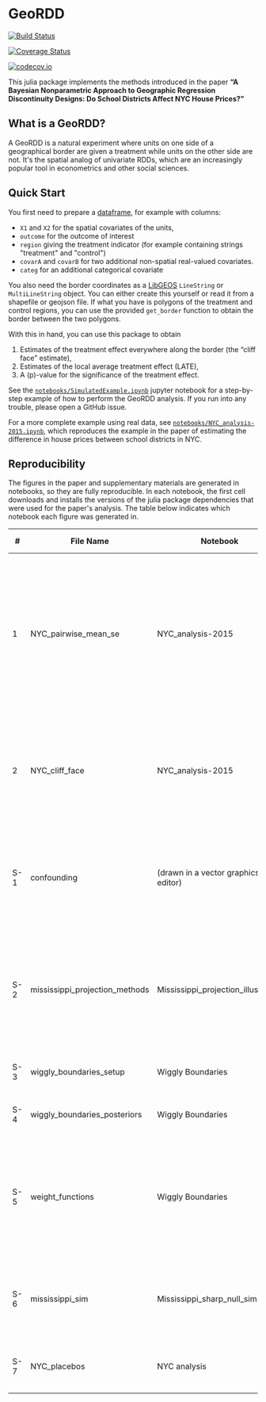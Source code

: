 # GeoRDD

[![Build Status](https://travis-ci.org/maximerischard/GeoRDD.jl.svg?branch=master)](https://travis-ci.org/maximerischard/GeoRDD.jl)

[![Coverage Status](https://coveralls.io/repos/maximerischard/GeoRDD.jl/badge.svg?branch=master&service=github)](https://coveralls.io/github/maximerischard/GeoRDD.jl?branch=master)

[![codecov.io](http://codecov.io/github/maximerischard/GeoRDD.jl/coverage.svg?branch=master)](http://codecov.io/github/maximerischard/GeoRDD.jl?branch=master)

This julia package implements the methods introduced in the paper **“A Bayesian Nonparametric Approach to Geographic Regression Discontinuity Designs: Do School Districts Affect NYC House Prices?”**

## What is a GeoRDD?

A GeoRDD is a natural experiment where units on one side of a geographical border are given a treatment while units on the other side are not. It's the spatial analog of univariate RDDs, which are an increasingly popular tool in econometrics and other social sciences.

## Quick Start

You first need to prepare a [dataframe](https://github.com/JuliaData/DataFrames.jl), for example with columns:

- `X1` and `X2` for the spatial covariates of the units,
- `outcome` for the outcome of interest
- `region` giving the treatment indicator (for example containing strings "treatment" and "control")
- `covarA` and `covarB` for two additional non-spatial real-valued covariates.
- `categ` for an additional categorical covariate

You also need the border coordinates as a
[LibGEOS](https://github.com/JuliaGeo/LibGEOS.jl) `LineString` or
`MultiLineString` object.
You can either create this yourself or read it from a shapefile or geojson file.
If what you have is polygons of the treatment and control regions, you can use
the provided `get_border` function to obtain the border between the two polygons.

With this in hand, you can use this package to obtain 
1. Estimates of the treatment effect everywhere along the border (the “cliff face” estimate),
2. Estimates of the local average treatment effect (LATE),
3. A \(p\)-value for the significance of the treatment effect.

See the
[`notebooks/SimulatedExample.ipynb`](notebooks/SimulatedExample.ipynb)
jupyter notebook for a step-by-step example of how to
perform the GeoRDD analysis.
If you run into any trouble, please open a GitHub issue.

For a more complete example using real data, see [`notebooks/NYC_analysis-2015.ipynb`](notebooks/NYC_analysis-2015.ipynb), which reproduces the example in the paper of estimating the difference in house prices between school districts in NYC.

## Reproducibility

The figures in the paper and supplementary materials are generated in notebooks, so they are fully reproducible.
In each notebook, the first cell downloads and installs the versions of the julia package dependencies that were used for the paper's analysis.
The table below indicates which notebook each figure was generated in.


| #   | File Name                      | Notebook                            | Short Caption                                                                                                                       |
|-----|--------------------------------|-------------------------------------|-------------------------------------------------------------------------------------------------------------------------------------|
| 1 | NYC_pairwise_mean_se               | NYC_analysis-2015                        | Map of NYC showing the property sales and estimates of the inverse-variance weighted local average treatment effect between pairs of school districts. |
| 2   | NYC_cliff_face                 | NYC_analysis-2015                        | Estimate of the difference in log prices per square foot at the border between school districts 19 and 27.                          |
| S-1 | confounding                    | (drawn in a vector graphics editor) | Illustration of the confounding due to spatial variation in the projected 1D RDD method.                                            |
| S-2 | mississippi_projection_methods | Mississippi_projection_illustration | Illustration of the projected finite-population and projected-land local average treatment effect estimators.                       |
| S-3 | wiggly_boundaries_setup        | Wiggly Boundaries                   | Setup of the wiggly boundaries simulations.                                                                                         |
| S-4 | wiggly_boundaries_posteriors   | Wiggly Boundaries                   | Results of the wiggly border simulations.                                                                                           |
| S-5 | weight_functions               | Wiggly Boundaries                   | Illustration showing the behavior of the border and unit weight functions for each local average treatment estimator.               |
| S-6 | mississippi_sim                | Mississippi_sharp_null_sims         | Set-up of an imaginary experiment at the Louisiana-Mississippi border                                                               |
| S-7 | NYC_placebos                   | NYC analysis                        | Placebo tests for additional significance tests.                                                                                    |

